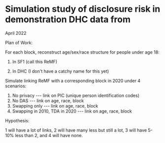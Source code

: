 # Simulation study of disclosure risk in demonstration DHC data from
  April 2022

Plan of Work:

For each block, reconstruct age/sex/race structure for people under age 18:

1. In SF1 (call this ReMF)

2. In DHC (I don't have a catchy name for this yet)

Simulate linking ReMF with a corresponding block in 2020 under 4 scenarios:

1. No privacy --- link on PIC (unique person identification codes)
2. No DAS --- link on age, race, block
3. Swapping only --- link on age, race, block
4. Swapping in 2010, TDA in 2020 --- link on age, race, block

Hypothesis:

1 will have a lot of links, 2 will have many less but still a lot, 3
will have 5-10% less than 2, and 4 will have none.

